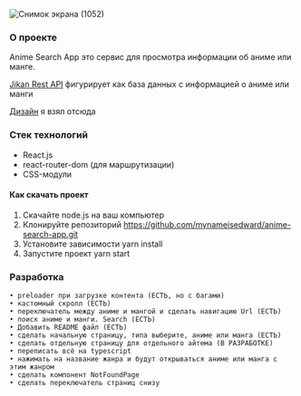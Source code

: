 
![Снимок экрана (1052)](https://github.com/mynameisedward/anime-search-app/assets/145203214/d5956345-1482-4009-ae5f-f8635b5e8e5c)

### О проекте

Anime Search App это сервис для просмотра информации об аниме или манге.



[Jikan Rest API](https://docs.api.jikan.moe/#section/Information) фигурирует как база данных с информацией о аниме или манги

[Дизайн](https://www.figma.com/file/Uw58rYWDpUS3GHUkehuyd5/Anime-DB-(Community)?type=design&node-id=0-1&mode=design&t=kElP5rsGFx9TEODG-0) я взял отсюда 


### Стек технологий

- React.js
- react-router-dom (для маршрутизации)    
- CSS-модули


#### Как скачать проект

1. Скачайте node.js на ваш компьютер
2. Клонируйте репозиторий https://github.com/mynameisedward/anime-search-app.git
3. Установите зависимости yarn install
4. Запустите проект yarn start


### Разработка
    • preloader при загрузке контента (ЕСТЬ, но с багами)
    • кастомный скролл (ЕСТЬ)
    • переключатель между аниме и мангой и сделать навигацию Url (ЕСТЬ)
    • поиск аниме и манги. Search (ЕСТЬ)
    • Добавить README файл (ЕСТЬ)
    • сделать начальную страницу, типа выберите, аниме или манга (ЕСТЬ)
    • сделать отдельную страницу для отдельного айтема (В РАЗРАБОТКЕ)
    • переписать всё на typescript
    • нажимать на название жанра и будут открываться аниме или манга с этим жанром
    • сделать компонент NotFoundPage
    • сделать переключатель страниц снизу
